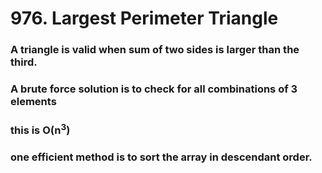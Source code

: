 # 976. Largest Perimeter Triangle
### A triangle is valid when sum of two sides is larger than the third.
### A brute force solution is to check for all combinations of 3 elements
### this is O(n<sup>3</sup>)
### one efficient method is to sort the array in descendant order.
 